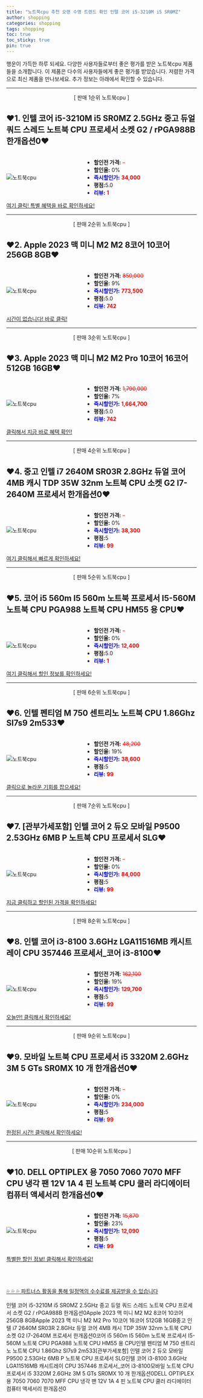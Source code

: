 ```yaml
---
title: "노트북cpu 추천 오랜 수명 트렌드 확인 인텔 코어 i5-3210M i5 SR0MZ"
author: shopping
categories: shopping
tags: shopping
toc: true
toc_sticky: true
pin: true
---
```

행운이 가득한 하루 되세요. 다양한 사용자들로부터 좋은 평가를 받은 노트북cpu 제품들을 소개합니다. 이 제품은 다수의 사용자들에게 좋은 평가를 받았습니다. 저렴한 가격으로 최신 제품을 만나보세요. 추가 정보는 아래에서 확인할 수 있습니다.

---
<p class="toplist" style="margin: 0 auto; display: block; width: fit-content;">[ 판매 1순위 노트북cpu ]</p>

<h2><strong>❤️1. 인텔 코어 i5-3210M i5 SR0MZ 2.5GHz 중고 듀얼 쿼드 스레드 노트북 CPU 프로세서 소켓 G2 / rPGA988B 한개옵션0❤️</strong></h2>

<div style="display: flex; align-items: center;">
    <div style="flex: 0.4;">
        <img src="https://thumbnail7.coupangcdn.com/thumbnails/remote/230x230ex/image/vendor_inventory/4612/647f71a8a533d435b2add16b75f67b7bd1092b91792f923f5a1a20ad9fde.jpg" alt="노트북cpu" style="max-width: 100%;">
    </div>
    <div style="flex: 0.6; margin-left: 10px;">
        <ul>
            <li><strong>할인전 가격:</strong> <del style="color: red;">-</del></li>
            <li><strong>할인율:</strong> 0%</li>
            <li><span style='color:blue'><strong>즉시할인가:</strong></span> <span style='color:red'><strong>34,000</strong></span></li>
            <li><strong>평점:</strong>5.0</li>
            <li><span style='color:blue'><strong>리뷰:</strong></span> <span style='color:red'><strong>1</strong></span></li>
        </ul>
    </div>
</div>
<div class="center">
    <a href="https://William4Davisa.github.io?lptag=AF9450613&subid=githubio&pageKey=7414387564&traceid=V0-153&itemId=19218630759&vendorItemId=86335517776" class="myButton">
        여기 클릭! 특별 혜택을 바로 확인하세요!
    </a>
</div>


---
<p class="toplist" style="margin: 0 auto; display: block; width: fit-content;">[ 판매 2순위 노트북cpu ]</p>

<h2><strong>❤️2. Apple 2023 맥 미니 M2 M2 8코어 10코어 256GB 8GB❤️</strong></h2>

<div style="display: flex; align-items: center;">
    <div style="flex: 0.4;">
        <img src="https://thumbnail10.coupangcdn.com/thumbnails/remote/230x230ex/image/retail/images/1070210307543586-85f02719-2204-4cc4-aee3-2b0db3a1ca41.jpg" alt="노트북cpu" style="max-width: 100%;">
    </div>
    <div style="flex: 0.6; margin-left: 10px;">
        <ul>
            <li><strong>할인전 가격:</strong> <del style="color: red;">850,000</del></li>
            <li><strong>할인율:</strong> 9%</li>
            <li><span style='color:blue'><strong>즉시할인가:</strong></span> <span style='color:red'><strong>773,500</strong></span></li>
            <li><strong>평점:</strong>5.0</li>
            <li><span style='color:blue'><strong>리뷰:</strong></span> <span style='color:red'><strong>742</strong></span></li>
        </ul>
    </div>
</div>
<div class="center">
    <a href="https://William4Davisa.github.io?lptag=AF9450613&subid=githubio&pageKey=7122226122&traceid=V0-153&itemId=17835903855&vendorItemId=84999590502" class="myButton">
        시간이 없습니다! 바로 클릭!
    </a>
</div>


---
<p class="toplist" style="margin: 0 auto; display: block; width: fit-content;">[ 판매 3순위 노트북cpu ]</p>

<h2><strong>❤️3. Apple 2023 맥 미니 M2 M2 Pro 10코어 16코어 512GB 16GB❤️</strong></h2>

<div style="display: flex; align-items: center;">
    <div style="flex: 0.4;">
        <img src="https://thumbnail7.coupangcdn.com/thumbnails/remote/230x230ex/image/retail/images/117513890147204-19b4b4a0-3352-4300-906c-ec9314cb2fd5.jpg" alt="노트북cpu" style="max-width: 100%;">
    </div>
    <div style="flex: 0.6; margin-left: 10px;">
        <ul>
            <li><strong>할인전 가격:</strong> <del style="color: red;">1,790,000</del></li>
            <li><strong>할인율:</strong> 7%</li>
            <li><span style='color:blue'><strong>즉시할인가:</strong></span> <span style='color:red'><strong>1,664,700</strong></span></li>
            <li><strong>평점:</strong>5.0</li>
            <li><span style='color:blue'><strong>리뷰:</strong></span> <span style='color:red'><strong>742</strong></span></li>
        </ul>
    </div>
</div>
<div class="center">
    <a href="https://William4Davisa.github.io?lptag=AF9450613&subid=githubio&pageKey=7122226122&traceid=V0-153&itemId=17835903856&vendorItemId=84999590514" class="myButton">
        클릭해서 지금 바로 혜택 확인!
    </a>
</div>


---
<p class="toplist" style="margin: 0 auto; display: block; width: fit-content;">[ 판매 4순위 노트북cpu ]</p>

<h2><strong>❤️4. 중고 인텔 i7 2640M SR03R 2.8GHz 듀얼 코어 4MB 캐시 TDP 35W 32nm 노트북 CPU 소켓 G2 I7-2640M 프로세서 한개옵션0❤️</strong></h2>

<div style="display: flex; align-items: center;">
    <div style="flex: 0.4;">
        <img src="https://thumbnail8.coupangcdn.com/thumbnails/remote/230x230ex/image/vendor_inventory/6e10/b348b8368dae9c8a99dfb25bd3385a410afbc706455c89b7e0c558120247.jpg" alt="노트북cpu" style="max-width: 100%;">
    </div>
    <div style="flex: 0.6; margin-left: 10px;">
        <ul>
            <li><strong>할인전 가격:</strong> <del style="color: red;">-</del></li>
            <li><strong>할인율:</strong> 0%</li>
            <li><span style='color:blue'><strong>즉시할인가:</strong></span> <span style='color:red'><strong>38,300</strong></span></li>
            <li><strong>평점:</strong>5</li>
            <li><span style='color:blue'><strong>리뷰:</strong></span> <span style='color:red'><strong>99</strong></span></li>
        </ul>
    </div>
</div>
<div class="center">
    <a href="https://William4Davisa.github.io?lptag=AF9450613&subid=githubio&pageKey=6983331465&traceid=V0-153&itemId=17066819911&vendorItemId=89381355620" class="myButton">
        여기 클릭해서 빠르게 확인하세요!
    </a>
</div>


---
<p class="toplist" style="margin: 0 auto; display: block; width: fit-content;">[ 판매 5순위 노트북cpu ]</p>

<h2><strong>❤️5. 코어 i5 560m I5 560m 노트북 프로세서 I5-560M 노트북 CPU PGA988 노트북 CPU HM55 용 CPU❤️</strong></h2>

<div style="display: flex; align-items: center;">
    <div style="flex: 0.4;">
        <img src="https://thumbnail10.coupangcdn.com/thumbnails/remote/230x230ex/image/vendor_inventory/bcd9/ab7f332d14c9138be3ba674d00261c3194b0d34dc06bd7430513b19f0e8f.jpg" alt="노트북cpu" style="max-width: 100%;">
    </div>
    <div style="flex: 0.6; margin-left: 10px;">
        <ul>
            <li><strong>할인전 가격:</strong> <del style="color: red;">-</del></li>
            <li><strong>할인율:</strong> 0%</li>
            <li><span style='color:blue'><strong>즉시할인가:</strong></span> <span style='color:red'><strong>12,400</strong></span></li>
            <li><strong>평점:</strong>5.0</li>
            <li><span style='color:blue'><strong>리뷰:</strong></span> <span style='color:red'><strong>1</strong></span></li>
        </ul>
    </div>
</div>
<div class="center">
    <a href="https://William4Davisa.github.io?lptag=AF9450613&subid=githubio&pageKey=7824853654&traceid=V0-153&itemId=21264227640&vendorItemId=89633613363" class="myButton">
        여기 클릭해서 할인 정보를 확인하세요!
    </a>
</div>


---
<p class="toplist" style="margin: 0 auto; display: block; width: fit-content;">[ 판매 6순위 노트북cpu ]</p>

<h2><strong>❤️6. 인텔 펜티엄 M 750 센트리노 노트북 CPU 1.86Ghz Sl7s9 2m533❤️</strong></h2>

<div style="display: flex; align-items: center;">
    <div style="flex: 0.4;">
        <img src="https://thumbnail10.coupangcdn.com/thumbnails/remote/230x230ex/image/vendor_inventory/817d/4818273703af46736d86f535b3389bd8538412ca1641fcfb356659510192.jpg" alt="노트북cpu" style="max-width: 100%;">
    </div>
    <div style="flex: 0.6; margin-left: 10px;">
        <ul>
            <li><strong>할인전 가격:</strong> <del style="color: red;">48,200</del></li>
            <li><strong>할인율:</strong> 19%</li>
            <li><span style='color:blue'><strong>즉시할인가:</strong></span> <span style='color:red'><strong>38,600</strong></span></li>
            <li><strong>평점:</strong>5</li>
            <li><span style='color:blue'><strong>리뷰:</strong></span> <span style='color:red'><strong>99</strong></span></li>
        </ul>
    </div>
</div>
<div class="center">
    <a href="https://William4Davisa.github.io?lptag=AF9450613&subid=githubio&pageKey=7930306391&traceid=V0-153&itemId=21810415467&vendorItemId=90114703951" class="myButton">
        클릭으로 놀라운 기회를 잡으세요!
    </a>
</div>


---
<p class="toplist" style="margin: 0 auto; display: block; width: fit-content;">[ 판매 7순위 노트북cpu ]</p>

<h2><strong>❤️7. [관부가세포함] 인텔 코어 2 듀오 모바일 P9500 2.53GHz 6MB P 노트북 CPU 프로세서 SLG❤️</strong></h2>

<div style="display: flex; align-items: center;">
    <div style="flex: 0.4;">
        <img src="https://thumbnail10.coupangcdn.com/thumbnails/remote/230x230ex/image/vendor_inventory/2403/dc26ad9c6a357369907040ad8c93421e2d0d19856bcc084315bcb0c45854.PNG" alt="노트북cpu" style="max-width: 100%;">
    </div>
    <div style="flex: 0.6; margin-left: 10px;">
        <ul>
            <li><strong>할인전 가격:</strong> <del style="color: red;">-</del></li>
            <li><strong>할인율:</strong> 0%</li>
            <li><span style='color:blue'><strong>즉시할인가:</strong></span> <span style='color:red'><strong>84,000</strong></span></li>
            <li><strong>평점:</strong>5</li>
            <li><span style='color:blue'><strong>리뷰:</strong></span> <span style='color:red'><strong>99</strong></span></li>
        </ul>
    </div>
</div>
<div class="center">
    <a href="https://William4Davisa.github.io?lptag=AF9450613&subid=githubio&pageKey=8181846098&traceid=V0-153&itemId=23394391285&vendorItemId=90421686230" class="myButton">
        지금 클릭하고 할인된 가격을 확인하세요!
    </a>
</div>


---
<p class="toplist" style="margin: 0 auto; display: block; width: fit-content;">[ 판매 8순위 노트북cpu ]</p>

<h2><strong>❤️8. 인텔 코어 i3-8100 3.6GHz LGA11516MB 캐시트레이 CPU 357446 프로세서_코어 i3-8100❤️</strong></h2>

<div style="display: flex; align-items: center;">
    <div style="flex: 0.4;">
        <img src="https://thumbnail9.coupangcdn.com/thumbnails/remote/230x230ex/image/vendor_inventory/a456/d163879f195a7cad51a36f8349542e3ae64b1a53255199e9af7618850fc2.jpg" alt="노트북cpu" style="max-width: 100%;">
    </div>
    <div style="flex: 0.6; margin-left: 10px;">
        <ul>
            <li><strong>할인전 가격:</strong> <del style="color: red;">162,100</del></li>
            <li><strong>할인율:</strong> 19%</li>
            <li><span style='color:blue'><strong>즉시할인가:</strong></span> <span style='color:red'><strong>129,700</strong></span></li>
            <li><strong>평점:</strong>5</li>
            <li><span style='color:blue'><strong>리뷰:</strong></span> <span style='color:red'><strong>99</strong></span></li>
        </ul>
    </div>
</div>
<div class="center">
    <a href="https://William4Davisa.github.io?lptag=AF9450613&subid=githubio&pageKey=7763442235&traceid=V0-153&itemId=20940916694&vendorItemId=90715537461" class="myButton">
        오늘만! 클릭해서 확인하세요!
    </a>
</div>


---
<p class="toplist" style="margin: 0 auto; display: block; width: fit-content;">[ 판매 9순위 노트북cpu ]</p>

<h2><strong>❤️9. 모바일 노트북 CPU 프로세서 i5 3320M 2.6GHz 3M 5 GTs SR0MX 10 개 한개옵션0❤️</strong></h2>

<div style="display: flex; align-items: center;">
    <div style="flex: 0.4;">
        <img src="https://thumbnail7.coupangcdn.com/thumbnails/remote/230x230ex/image/vendor_inventory/aad0/e81464bbc1b6cf5b4e18baf925510d6f8a80dcd490497bdb144fb602206c.jpg" alt="노트북cpu" style="max-width: 100%;">
    </div>
    <div style="flex: 0.6; margin-left: 10px;">
        <ul>
            <li><strong>할인전 가격:</strong> <del style="color: red;">-</del></li>
            <li><strong>할인율:</strong> 0%</li>
            <li><span style='color:blue'><strong>즉시할인가:</strong></span> <span style='color:red'><strong>234,000</strong></span></li>
            <li><strong>평점:</strong>5</li>
            <li><span style='color:blue'><strong>리뷰:</strong></span> <span style='color:red'><strong>99</strong></span></li>
        </ul>
    </div>
</div>
<div class="center">
    <a href="https://William4Davisa.github.io?lptag=AF9450613&subid=githubio&pageKey=8008883827&traceid=V0-153&itemId=22335090489&vendorItemId=89380360033" class="myButton">
        한정된 시간! 클릭해서 확인하세요!
    </a>
</div>


---
<p class="toplist" style="margin: 0 auto; display: block; width: fit-content;">[ 판매 10순위 노트북cpu ]</p>

<h2><strong>❤️10. DELL OPTIPLEX 용 7050 7060 7070 MFF CPU 냉각 팬 12V 1A 4 핀 노트북 CPU 쿨러 라디에이터 컴퓨터 액세서리 한개옵션0❤️</strong></h2>

<div style="display: flex; align-items: center;">
    <div style="flex: 0.4;">
        <img src="https://thumbnail9.coupangcdn.com/thumbnails/remote/230x230ex/image/vendor_inventory/7bc9/5e934268d06626149487d6c296fa9d3a92ef2665b0eff98068ab47e8fc73.jpg" alt="노트북cpu" style="max-width: 100%;">
    </div>
    <div style="flex: 0.6; margin-left: 10px;">
        <ul>
            <li><strong>할인전 가격:</strong> <del style="color: red;">15,870</del></li>
            <li><strong>할인율:</strong> 23%</li>
            <li><span style='color:blue'><strong>즉시할인가:</strong></span> <span style='color:red'><strong>12,090</strong></span></li>
            <li><strong>평점:</strong>5</li>
            <li><span style='color:blue'><strong>리뷰:</strong></span> <span style='color:red'><strong>99</strong></span></li>
        </ul>
    </div>
</div>
<div class="center">
    <a href="https://William4Davisa.github.io?lptag=AF9450613&subid=githubio&pageKey=7554179428&traceid=V0-153&itemId=19886972479&vendorItemId=87867502627" class="myButton">
        특별한 할인 정보! 클릭해서 확인하세요!
    </a>
</div>

<br><br><br>[💦 💦 💦 파트너스 활동을 통해 일정액의 수수료를 제공받을 수 있습니다](https://link.coupang.com/a/bcpT2c)<br><br>인텔 코어 i5-3210M i5 SR0MZ 2.5GHz 중고 듀얼 쿼드 스레드 노트북 CPU 프로세서 소켓 G2 / rPGA988B 한개옵션0Apple 2023 맥 미니 M2 M2 8코어 10코어 256GB 8GBApple 2023 맥 미니 M2 M2 Pro 10코어 16코어 512GB 16GB중고 인텔 i7 2640M SR03R 2.8GHz 듀얼 코어 4MB 캐시 TDP 35W 32nm 노트북 CPU 소켓 G2 I7-2640M 프로세서 한개옵션0코어 i5 560m I5 560m 노트북 프로세서 I5-560M 노트북 CPU PGA988 노트북 CPU HM55 용 CPU인텔 펜티엄 M 750 센트리노 노트북 CPU 1.86Ghz Sl7s9 2m533[관부가세포함] 인텔 코어 2 듀오 모바일 P9500 2.53GHz 6MB P 노트북 CPU 프로세서 SLG인텔 코어 i3-8100 3.6GHz LGA11516MB 캐시트레이 CPU 357446 프로세서_코어 i3-8100모바일 노트북 CPU 프로세서 i5 3320M 2.6GHz 3M 5 GTs SR0MX 10 개 한개옵션0DELL OPTIPLEX 용 7050 7060 7070 MFF CPU 냉각 팬 12V 1A 4 핀 노트북 CPU 쿨러 라디에이터 컴퓨터 액세서리 한개옵션0